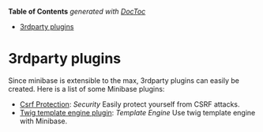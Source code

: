 **Table of Contents**  *generated with [DocToc](http://doctoc.herokuapp.com/)*

- [3rdparty plugins](#3rdparty-plugins)

# 3rdparty plugins

Since minibase is extensible to the max, 3rdparty plugins can easily be created. Here is a list of some Minibase plugins:


- [Csrf Protection](https://github.com/peec/minibase-plugin-csrfprotection): *Security* Easily protect yourself from CSRF attacks.
- [Twig template engine plugin](https://github.com/peec/minibase-plugin-twig): *Template Engine* Use twig template engine with Minibase.
